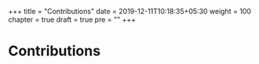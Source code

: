 +++
title = "Contributions"
date = 2019-12-11T10:18:35+05:30
weight = 100
chapter = true
draft = true
pre = "<b></b>"
+++

# Contributions

